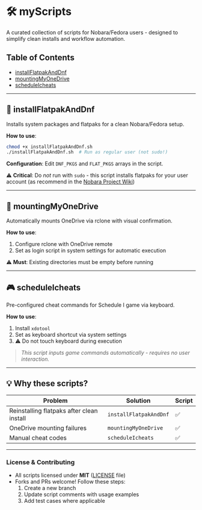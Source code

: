# 🛠️ myScripts

A curated collection of scripts for Nobara/Fedora users - designed to simplify clean installs and workflow automation.

## Table of Contents

- [installFlatpakAndDnf](#installflatpakanddnf)
- [mountingMyOneDrive](#mountingmyonedrive)
- [scheduleIcheats](#scheduleicheats)

---

## 🔧 installFlatpakAndDnf

Installs system packages and flatpaks for a clean Nobara/Fedora setup.

**How to use**:
```bash
chmod +x installFlatpakAndDnf.sh
./installFlatpakAndDnf.sh  # Run as regular user (not sudo!)
```

**Configuration**: Edit `DNF_PKGS` and `FLAT_PKGS` arrays in the script.

⚠️ **Critical**: Do *not* run with `sudo` - this script installs flatpaks for your user account (as recommend in the [Nobara Project Wiki](https://wiki.nobaraproject.org/en/new-user-guide-general-guidelines))

---

## 💾 mountingMyOneDrive

Automatically mounts OneDrive via rclone with visual confirmation.

**How to use**:
1. Configure rclone with OneDrive remote
2. Set as login script in system settings for automatic execution

⚠️ **Must**: Existing directories must be empty before running

---

## 🎮 scheduleIcheats

Pre-configured cheat commands for Schedule I game via keyboard.

**How to use**:
1. Install `xdotool`
2. Set as keyboard shortcut via system settings
3. ⚠️ Do not touch keyboard during execution

> *This script inputs game commands automatically - requires no user interaction.*

---

## 💡 Why these scripts?

| Problem | Solution | Script |
|---------|-----------|--------|
| Reinstalling flatpaks after clean install | `installFlatpakAndDnf` | ✅ |
| OneDrive mounting failures | `mountingMyOneDrive` | ✅ |
| Manual cheat codes | `scheduleIcheats` | ✅ |

---

### License & Contributing

- All scripts licensed under **MIT** ([LICENSE](LICENSE) file)
- Forks and PRs welcome! Follow these steps:
  1. Create a new branch
  2. Update script comments with usage examples
  3. Add test cases where applicable
